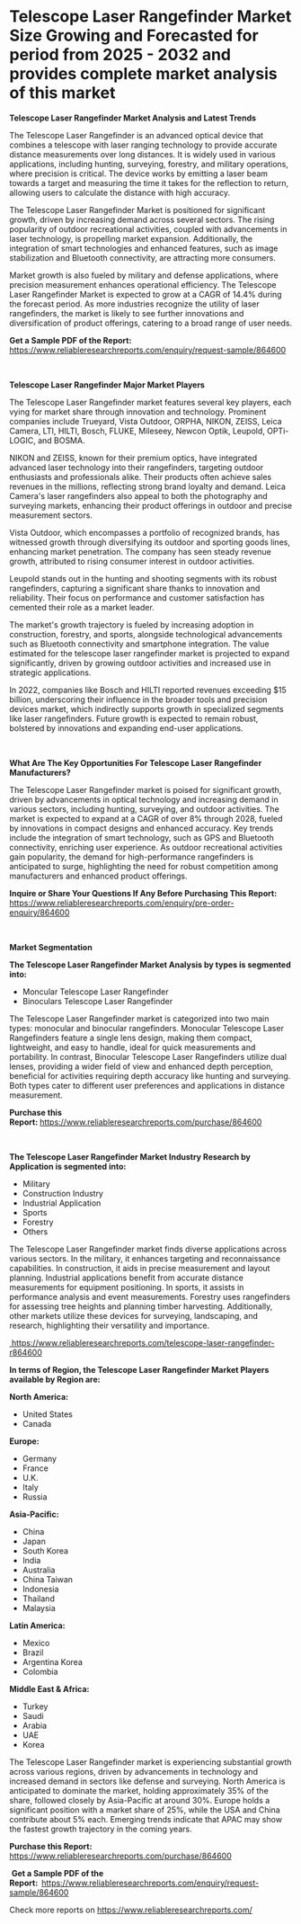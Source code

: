 <p><h1>Telescope Laser Rangefinder Market Size Growing and Forecasted for period from 2025 - 2032 and provides complete market analysis of this market</h1></p><p><strong>Telescope Laser Rangefinder Market Analysis and Latest Trends</strong></p>
<p><p>The Telescope Laser Rangefinder is an advanced optical device that combines a telescope with laser ranging technology to provide accurate distance measurements over long distances. It is widely used in various applications, including hunting, surveying, forestry, and military operations, where precision is critical. The device works by emitting a laser beam towards a target and measuring the time it takes for the reflection to return, allowing users to calculate the distance with high accuracy.</p><p>The Telescope Laser Rangefinder Market is positioned for significant growth, driven by increasing demand across several sectors. The rising popularity of outdoor recreational activities, coupled with advancements in laser technology, is propelling market expansion. Additionally, the integration of smart technologies and enhanced features, such as image stabilization and Bluetooth connectivity, are attracting more consumers.</p><p>Market growth is also fueled by military and defense applications, where precision measurement enhances operational efficiency. The Telescope Laser Rangefinder Market is expected to grow at a CAGR of 14.4% during the forecast period. As more industries recognize the utility of laser rangefinders, the market is likely to see further innovations and diversification of product offerings, catering to a broad range of user needs.</p></p>
<p><strong>Get a Sample PDF of the Report:&nbsp;</strong> <a href="https://www.reliableresearchreports.com/enquiry/request-sample/864600?utm_campaign=3349&utm_medium=2&utm_source=Github&utm_content=ia&utm_term=10042025&utm_id=telescope-laser-rangefinder">https://www.reliableresearchreports.com/enquiry/request-sample/864600</a></p>
<p>&nbsp;</p>
<p><strong>Telescope Laser Rangefinder Major Market Players</strong></p>
<p><p>The Telescope Laser Rangefinder market features several key players, each vying for market share through innovation and technology. Prominent companies include Trueyard, Vista Outdoor, ORPHA, NIKON, ZEISS, Leica Camera, LTI, HILTI, Bosch, FLUKE, Mileseey, Newcon Optik, Leupold, OPTi-LOGIC, and BOSMA.</p><p>NIKON and ZEISS, known for their premium optics, have integrated advanced laser technology into their rangefinders, targeting outdoor enthusiasts and professionals alike. Their products often achieve sales revenues in the millions, reflecting strong brand loyalty and demand. Leica Camera's laser rangefinders also appeal to both the photography and surveying markets, enhancing their product offerings in outdoor and precise measurement sectors.</p><p>Vista Outdoor, which encompasses a portfolio of recognized brands, has witnessed growth through diversifying its outdoor and sporting goods lines, enhancing market penetration. The company has seen steady revenue growth, attributed to rising consumer interest in outdoor activities.</p><p>Leupold stands out in the hunting and shooting segments with its robust rangefinders, capturing a significant share thanks to innovation and reliability. Their focus on performance and customer satisfaction has cemented their role as a market leader.</p><p>The market's growth trajectory is fueled by increasing adoption in construction, forestry, and sports, alongside technological advancements such as Bluetooth connectivity and smartphone integration. The value estimated for the telescope laser rangefinder market is projected to expand significantly, driven by growing outdoor activities and increased use in strategic applications.</p><p>In 2022, companies like Bosch and HILTI reported revenues exceeding $15 billion, underscoring their influence in the broader tools and precision devices market, which indirectly supports growth in specialized segments like laser rangefinders. Future growth is expected to remain robust, bolstered by innovations and expanding end-user applications.</p></p>
<p>&nbsp;</p>
<p><strong>What Are The Key Opportunities For Telescope Laser Rangefinder Manufacturers?</strong></p>
<p><p>The Telescope Laser Rangefinder market is poised for significant growth, driven by advancements in optical technology and increasing demand in various sectors, including hunting, surveying, and outdoor activities. The market is expected to expand at a CAGR of over 8% through 2028, fueled by innovations in compact designs and enhanced accuracy. Key trends include the integration of smart technology, such as GPS and Bluetooth connectivity, enriching user experience. As outdoor recreational activities gain popularity, the demand for high-performance rangefinders is anticipated to surge, highlighting the need for robust competition among manufacturers and enhanced product offerings.</p></p>
<p><strong>Inquire or Share Your Questions If Any Before Purchasing This Report:</strong> <a href="https://www.reliableresearchreports.com/enquiry/pre-order-enquiry/864600?utm_campaign=3349&utm_medium=2&utm_source=Github&utm_content=ia&utm_term=10042025&utm_id=telescope-laser-rangefinder">https://www.reliableresearchreports.com/enquiry/pre-order-enquiry/864600</a></p>
<p>&nbsp;</p>
<p><strong>Market Segmentation</strong></p>
<p><strong>The Telescope Laser Rangefinder Market Analysis by types is segmented into:</strong></p>
<p><ul><li>Moncular Telescope Laser Rangefinder</li><li>Binoculars Telescope Laser Rangefinder</li></ul></p>
<p><p>The Telescope Laser Rangefinder market is categorized into two main types: monocular and binocular rangefinders. Monocular Telescope Laser Rangefinders feature a single lens design, making them compact, lightweight, and easy to handle, ideal for quick measurements and portability. In contrast, Binocular Telescope Laser Rangefinders utilize dual lenses, providing a wider field of view and enhanced depth perception, beneficial for activities requiring depth accuracy like hunting and surveying. Both types cater to different user preferences and applications in distance measurement.</p></p>
<p><strong>Purchase this Report:&nbsp;</strong><a href="https://www.reliableresearchreports.com/purchase/864600?utm_campaign=3349&utm_medium=2&utm_source=Github&utm_content=ia&utm_term=10042025&utm_id=telescope-laser-rangefinder">https://www.reliableresearchreports.com/purchase/864600</a></p>
<p>&nbsp;</p>
<p><strong>The Telescope Laser Rangefinder Market Industry Research by Application is segmented into:</strong></p>
<p><ul><li>Military</li><li>Construction Industry</li><li>Industrial Application</li><li>Sports</li><li>Forestry</li><li>Others</li></ul></p>
<p><p>The Telescope Laser Rangefinder market finds diverse applications across various sectors. In the military, it enhances targeting and reconnaissance capabilities. In construction, it aids in precise measurement and layout planning. Industrial applications benefit from accurate distance measurements for equipment positioning. In sports, it assists in performance analysis and event measurements. Forestry uses rangefinders for assessing tree heights and planning timber harvesting. Additionally, other markets utilize these devices for surveying, landscaping, and research, highlighting their versatility and importance.</p></p>
<p><a href="https://www.reliableresearchreports.com/telescope-laser-rangefinder-r864600?utm_campaign=3349&utm_medium=2&utm_source=Github&utm_content=ia&utm_term=10042025&utm_id=telescope-laser-rangefinder">&nbsp;https://www.reliableresearchreports.com/telescope-laser-rangefinder-r864600</a></p>
<p><strong>In terms of Region, the Telescope Laser Rangefinder Market Players available by Region are:</strong></p>
<p>
    <p> <strong> North America: </strong>
        <ul>
            <li>United States</li>
            <li>Canada</li>
        </ul>
        </p> 
    <p> <strong> Europe: </strong>
        <ul>
            <li>Germany</li>
            <li>France</li>
            <li>U.K.</li>
            <li>Italy</li>
            <li>Russia</li>
        </ul>
        </p> 
    <p> <strong> Asia-Pacific: </strong>
        <ul>
            <li>China</li>
            <li>Japan</li>
            <li>South Korea</li>
            <li>India</li>
            <li>Australia</li>
            <li>China Taiwan</li>
            <li>Indonesia</li>
            <li>Thailand</li>
            <li>Malaysia</li>
        </ul>
        </p> 
    <p> <strong> Latin America: </strong>
        <ul>
            <li>Mexico</li>
            <li>Brazil</li>
            <li>Argentina Korea</li>
            <li>Colombia</li>
        </ul>
        </p> 
    <p> <strong> Middle East & Africa: </strong>
        <ul>
            <li>Turkey</li>
            <li>Saudi</li>
            <li>Arabia</li>
            <li>UAE</li>
            <li>Korea</li>
        </ul>
    </p>
    </p>
<p><p>The Telescope Laser Rangefinder market is experiencing substantial growth across various regions, driven by advancements in technology and increased demand in sectors like defense and surveying. North America is anticipated to dominate the market, holding approximately 35% of the share, followed closely by Asia-Pacific at around 30%. Europe holds a significant position with a market share of 25%, while the USA and China contribute about 5% each. Emerging trends indicate that APAC may show the fastest growth trajectory in the coming years.</p></p>
<p><strong>Purchase this Report: </strong><a href="https://www.reliableresearchreports.com/purchase/864600?utm_campaign=3349&utm_medium=2&utm_source=Github&utm_content=ia&utm_term=10042025&utm_id=telescope-laser-rangefinder">https://www.reliableresearchreports.com/purchase/864600</a></p>
<p>&nbsp;<strong>Get a Sample PDF of the Report:&nbsp;&nbsp;</strong><a href="https://www.reliableresearchreports.com/enquiry/request-sample/864600?utm_campaign=3349&utm_medium=2&utm_source=Github&utm_content=ia&utm_term=10042025&utm_id=telescope-laser-rangefinder">https://www.reliableresearchreports.com/enquiry/request-sample/864600</a></p>
<p><strong></strong></p>
<p>Check more reports on <a href="https://www.reliableresearchreports.com/?utm_campaign=3349&utm_medium=2&utm_source=Github&utm_content=ia&utm_term=10042025&utm_id=telescope-laser-rangefinder">https://www.reliableresearchreports.com/</a></p>